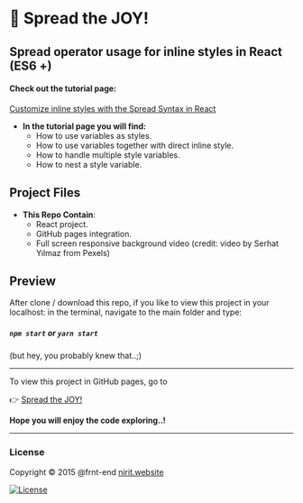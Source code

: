 # 💬 Spread the JOY!

## Spread operator usage for inline styles in React (ES6 +)

#### Check out the tutorial page:
[Customize inline styles with the Spread Syntax in React](https://frnt-end.github.io/Spread-the-JOY)
* **In the tutorial page you will find:**
  * How to use variables as styles.
  * How to use variables together with direct inline style.  
  * How to handle multiple style variables.  
  * How to nest a style variable.  


## Project Files

* **This Repo Contain**:
  * React project.
  * GitHub pages integration.
  * Full screen responsive background video
(credit: video by Serhat Yılmaz from Pexels)



## Preview

After clone / download this repo, if you like to view this project in your localhost: in the terminal, navigate to the main folder and type:
##### `npm start` or  `yarn start`
(but hey, you probably knew that..;)
***

To view this project in GitHub pages, go to

👉 [Spread the JOY!](https://frnt-end.github.io/Spread-the-JOY)


**Hope you will enjoy the code exploring..!**
***

### License

Copyright © 2015 @frnt-end
[nirit.website](https:///nirit.website)



[![License](https://img.shields.io/badge/License-Apache%202.0-blue.svg)](https://opensource.org/licenses/Apache-2.0)

